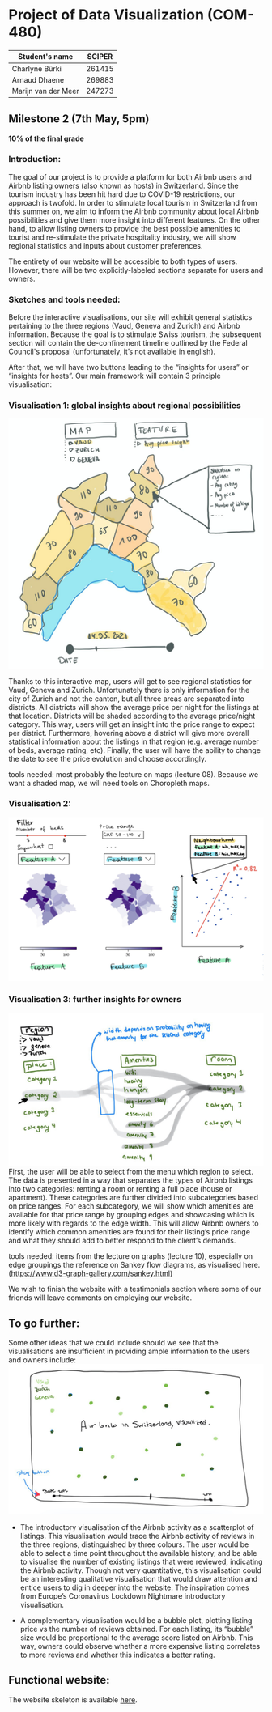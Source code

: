 # Project of Data Visualization (COM-480)

| Student's name | SCIPER |
| -------------- | ------ |
| Charlyne Bürki | 261415 |
| Arnaud Dhaene  | 269883 |
| Marijn van der Meer | 247273 |

## Milestone 2 (7th May, 5pm)
**10% of the final grade**

### Introduction:
The goal of our project is to provide a platform for both Airbnb users and Airbnb listing owners (also known as hosts) in Switzerland. Since the tourism industry has been hit hard due to COVID-19 restrictions, our approach is twofold. In order to stimulate local tourism in Switzerland from this summer on, we aim to inform the Airbnb community about local Airbnb possibilities and give them more insight into different features. On the other hand, to allow listing owners to provide the best possible amenities to tourist and re-stimulate the private hospitality industry, we will show regional statistics and inputs about customer preferences. 

The entirety of our website will be accessible to both types of users. However, there will be two explicitly-labeled sections separate for users and owners. 

### Sketches and tools needed:
Before the interactive visualisations,  our site will exhibit general statistics pertaining to the three regions (Vaud, Geneva and Zurich) and Airbnb information. Because the goal is to stimulate Swiss tourism, the subsequent section will contain the de-confinement timeline outlined by the Federal Council's proposal (unfortunately, it’s not available in english). 

After that, we will have two buttons leading to the “insights for users” or “insights for hosts”.  Our main framework will contain 3 principle visualisation: 

### Visualisation 1: global insights about regional possibilities
![Figure 1](figures/fig1.jpg)

Thanks to this interactive map, users will get to see regional statistics for Vaud, Geneva and Zurich. Unfortunately there is only information for the city of Zurich and not the canton, but all three areas are separated into districts. All districts will show the average price per night for the listings at that location. Districts will be shaded according to the average price/night category. This way, users will get an insight into the price range to expect per district. Furthermore, hovering above a district will give more overall statistical information about the listings in that region (e.g. average number of beds, average rating, etc). Finally, the user will have the ability to change the date to see the price evolution and choose accordingly.


tools needed:
most probably the lecture on maps (lecture 08). Because we want a shaded map, we will need tools on Choropleth maps. 


### Visualisation 2: 
![Figure 2](figures/fig2.jpg)

### Visualisation 3: further insights for owners 
![Figure 3](figures/fig3.jpg)
First, the user will be able to select from the menu which region to select. The data is presented in a way that separates the types of Airbnb listings into two categories: renting a room or renting a full place (house or apartment). These categories are further divided into subcategories based on price ranges. For each subcategory, we will show which amenities are available for that price range by grouping edges and showcasing which is more likely with regards to the edge width. This will allow Airbnb owners to identify which common amenities are found for their listing’s price range and what they should add to better respond to the client’s demands. 

tools needed:
items from the lecture on graphs (lecture 10), especially on edge groupings
the reference on Sankey flow diagrams, as visualised here.(https://www.d3-graph-gallery.com/sankey.html)  

We wish to finish the website with a testimonials section where some of our friends will leave comments on employing our website. 

## To go further: 
Some other ideas that we could include should we see that the visualisations are insufficient in providing ample information to the users and owners include:
![Figure 4](figures/fig4.jpg)

* The introductory visualisation of the Airbnb activity as a scatterplot of listings. This visualisation would trace the Airbnb activity  of reviews in the three regions, distinguished by three colours. The user would be able to select a time point throughout the available history, and be able to visualise the number of existing listings that were reviewed, indicating the Airbnb activity. Though not very quantitative, this visualisation could be an interesting qualitative visualisation that would draw attention and entice users to dig in deeper into the website. The inspiration comes from Europe’s Coronavirus Lockdown Nightmare introductory visualisation. 

* A complementary visualisation would be a bubble plot, plotting listing price vs the number of reviews obtained. For each listing, its “bubble” size would be proportional to the average score listed on Airbnb. This way, owners could observe whether a more expensive listing correlates to more reviews and whether this indicates a better rating. 

## Functional website:

The website skeleton is available [here](https://arnauddhaene.github.io/airbnb-visualized/). 

